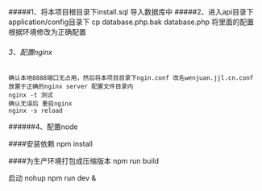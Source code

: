 
#####1、将本项目根目录下install.sql 导入数据库中
#####2、进入api目录下application/config目录下
 cp database.php.bak  database.php
 将里面的配置 根据环境修改为正确配置
###### 3、配置nginx 
    确认本地8888端口无占用，然后将本项目目录下ngin.conf 改名wenjuan.jjl.cn.conf 放置于正确的nginx server 配置文件目录内
    nginx -t 测试
    确认无误后 重启nginx
    nginx -s reload
######4、配置node    

####安装依赖
npm install

####为生产环境打包成压缩版本
npm run build

启动
nohup npm run dev &




